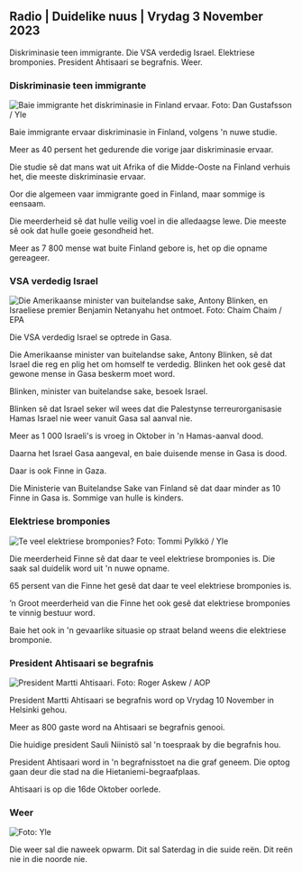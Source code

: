 ## Radio \| Duidelike nuus \| Vrydag 3 November 2023

Diskriminasie teen immigrante. Die VSA verdedig Israel. Elektriese bromponies. President Ahtisaari se begrafnis. Weer.

### Diskriminasie teen immigrante

![Baie immigrante het diskriminasie in Finland ervaar. Foto: Dan Gustafsson / Yle](https://images.cdn.yle.fi/image/upload/c_crop,h_1080,w_1919,x_0,y_0/ar_1.7777777777777777,c_fill,g_faces,h_670,w_12_r.q_auto:eco/f_auto/fl_lossy/v1693477380/39-116537864f0696340afe)

Baie immigrante ervaar diskriminasie in Finland, volgens 'n nuwe studie.

Meer as 40 persent het gedurende die vorige jaar diskriminasie ervaar.

Die studie sê dat mans wat uit Afrika of die Midde-Ooste na Finland verhuis het, die meeste diskriminasie ervaar.

Oor die algemeen vaar immigrante goed in Finland, maar sommige is eensaam.

Die meerderheid sê dat hulle veilig voel in die alledaagse lewe. Die meeste sê ook dat hulle goeie gesondheid het.

Meer as 7 800 mense wat buite Finland gebore is, het op die opname gereageer.

### VSA verdedig Israel

![Die Amerikaanse minister van buitelandse sake, Antony Blinken, en Israeliese premier Benjamin Netanyahu het ontmoet. Foto: Chaim Chaim / EPA](https://images.cdn.yle.fi/image/upload/c_crop,h_1178,w_2095,x_0,y_45/ar_1.7777777777777777,c_fill,g_faces,h_675,w.p1r/0_1rq_auto:eco/f_auto/fl_lossy/v1697558051/39-1187709652eacaa1698e)

Die VSA verdedig Israel se optrede in Gasa.

Die Amerikaanse minister van buitelandse sake, Antony Blinken, sê dat Israel die reg en plig het om homself te verdedig. Blinken het ook gesê dat gewone mense in Gasa beskerm moet word.

Blinken, minister van buitelandse sake, besoek Israel.

Blinken sê dat Israel seker wil wees dat die Palestynse terreurorganisasie Hamas Israel nie weer vanuit Gasa sal aanval nie.

Meer as 1 000 Israeli's is vroeg in Oktober in 'n Hamas-aanval dood.

Daarna het Israel Gasa aangeval, en baie duisende mense in Gasa is dood.

Daar is ook Finne in Gaza.

Die Ministerie van Buitelandse Sake van Finland sê dat daar minder as 10 Finne in Gasa is. Sommige van hulle is kinders.

### Elektriese bromponies

![Te veel elektriese bromponies? Foto: Tommi Pylkkö / Yle](https://images.cdn.yle.fi/image/upload/c_crop,h_2268,w_4032,x_0,y_378/ar_1.7777777777777777,c_fill,g_faces,h_6_00,0dpq_auto:eco/f_auto/fl_lossy/v1629190662/39-842535611aab23cf6db)

Die meerderheid Finne sê dat daar te veel elektriese bromponies is. Die saak sal duidelik word uit 'n nuwe opname.

65 persent van die Finne het gesê dat daar te veel elektriese bromponies is.

’n Groot meerderheid van die Finne het ook gesê dat elektriese bromponies te vinnig bestuur word.

Baie het ook in 'n gevaarlike situasie op straat beland weens die elektriese bromponie.

### President Ahtisaari se begrafnis

![President Martti Ahtisaari. Foto: Roger Askew / AOP](https://images.cdn.yle.fi/image/upload/c_crop,h_3238,w_5757,x_259,y_350/ar_1.7777777777777777,c_fill,g_faces,h_6270,0drpq_auto:eco/f_auto/fl_lossy/v1697440152/39-1186733652ce1167d3e9)

President Martti Ahtisaari se begrafnis word op Vrydag 10 November in Helsinki gehou.

Meer as 800 gaste word na Ahtisaari se begrafnis genooi.

Die huidige president Sauli Niinistö sal 'n toespraak by die begrafnis hou.

President Ahtisaari word in 'n begrafnisstoet na die graf geneem. Die optog gaan deur die stad na die Hietaniemi-begraafplaas.

Ahtisaari is op die 16de Oktober oorlede.

### Weer

![ Foto: Yle](https://images.cdn.yle.fi/image/upload/c_crop,h_1080,w_1919,x_0,y_0/ar_1.7777777777777777,c_fill,g_faces,h_675,w_pr_auto1.0/1200.:eco/f_auto/fl_lossy/v1699023031/39-11957186545088dc4556)

Die weer sal die naweek opwarm. Dit sal Saterdag in die suide reën. Dit reën nie in die noorde nie.